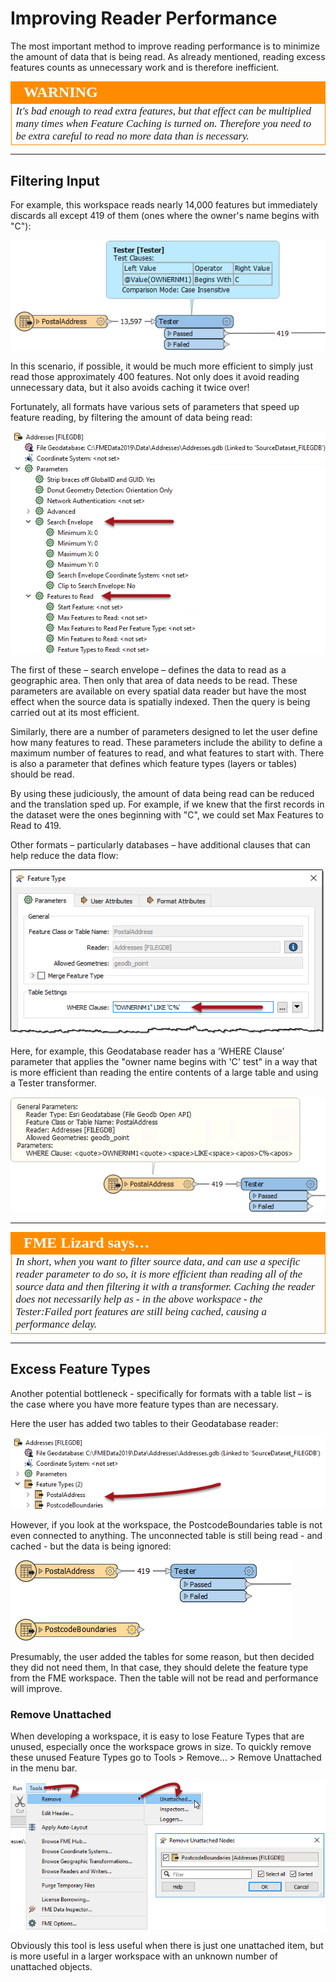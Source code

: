 # Improving Reader Performance #

The most important method to improve reading performance is to minimize the amount of data that is being read. As already mentioned, reading excess features counts as unnecessary work and is therefore inefficient.

<!--Warning Section--> 

<table style="border-spacing: 0px">
<tr>
<td style="vertical-align:middle;background-color:darkorange;border: 2px solid darkorange">
<i class="fa fa-exclamation-triangle fa-lg fa-pull-left fa-fw" style="color:white;padding-right: 12px;vertical-align:text-top"></i>
<span style="color:white;font-size:x-large;font-weight: bold;font-family:serif">WARNING</span>
</td>
</tr>

<tr>
<td style="border: 1px solid darkorange">
<span style="font-family:serif; font-style:italic; font-size:larger">
It's bad enough to read extra features, but that effect can be multiplied many times when Feature Caching is turned on. Therefore you need to be extra careful to read no more data than is necessary. 
</span>
</td>
</tr>
</table>

---

## Filtering Input ##

For example, this workspace reads nearly 14,000 features but immediately discards all except 419 of them (ones where the owner's name begins with "C"):

![](./Images/Img2.010.ImprovingReaderPerformanceBadWorkspace.png)

In this scenario, if possible, it would be much more efficient to simply just read those approximately 400 features. Not only does it avoid reading unnecessary data, but it also avoids caching it twice over!

Fortunately, all formats have various sets of parameters that speed up feature reading, by filtering the amount of data being read:

![](./Images/Img2.011.ImprovingReaderPerformanceNavParams.png)

The first of these – search envelope – defines the data to read as a geographic area. Then only that area of data needs to be read. These parameters are available on every spatial data reader but have the most effect when the source data is spatially indexed. Then the query is being carried out at its most efficient.

Similarly, there are a number of parameters designed to let the user define how many features to read. These parameters include the ability to define a maximum number of features to read, and what features to start with. There is also a parameter that defines which feature types (layers or tables) should be read.

By using these judiciously, the amount of data being read can be reduced and the translation sped up. For example, if we knew that the first records in the dataset were the ones beginning with "C", we could set Max Features to Read to 419. 

Other formats – particularly databases – have additional clauses that can help reduce the data flow:

![](./Images/Img2.012.ImprovingReaderPerformanceSQLWhere.png)

Here, for example, this Geodatabase reader has a ‘WHERE Clause’ parameter that applies the "owner name begins with 'C' test" in a way that is more efficient than reading the entire contents of a large table and using a Tester transformer.

![](./Images/Img2.013.ImprovingReaderPerformanceSQLWhereResults.png)

---

<table style="border-spacing: 0px">
<tr>
<td style="vertical-align:middle;background-color:darkorange;border: 2px solid darkorange">
<i class="fa fa-quote-left fa-lg fa-pull-left fa-fw" style="color:white;padding-right: 12px;vertical-align:text-top"></i>
<span style="color:white;font-size:x-large;font-weight: bold;font-family:serif">FME Lizard says…</span>
</td>
</tr>

<tr>
<td style="border: 1px solid darkorange">
<span style="font-family:serif; font-style:italic; font-size:larger">
In short, when you want to filter source data, and can use a specific reader parameter to do so, it is more efficient than reading all of the source data and then filtering it with a transformer. Caching the reader does not necessarily help as - in the above workspace - the Tester:Failed port features are still being cached, causing a performance delay.
</span>
</td>
</tr>
</table>

---

## Excess Feature Types ##

Another potential bottleneck - specifically for formats with a table list – is the case where you have more feature types than are necessary.

Here the user has added two tables to their Geodatabase reader:

![](./Images/Img2.014.ReaderPerformanceFeatureTypeList.png)

However, if you look at the workspace, the PostcodeBoundaries table is not even connected to anything. The unconnected table is still being read - and cached - but the data is being ignored:

![](./Images/Img2.015.ReaderPerformanceUnusedFeatureType.png)

Presumably, the user added the tables for some reason, but then decided they did not need them, In that case, they should delete the feature type from the FME workspace. Then the table will not be read and performance will improve.

### Remove Unattached ###

When developing a workspace, it is easy to lose Feature Types that are unused, especially once the workspace grows in size. To quickly remove these unused Feature Types go to Tools > Remove... > Remove Unattached in the menu bar. 

![](./Images/Img2.016.RemoveUnattachedNodes.png)

Obviously this tool is less useful when there is just one unattached item, but is more useful in a larger workspace with an unknown number of unattached objects.
